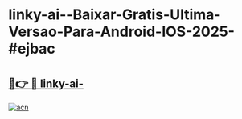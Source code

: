# linky-ai--Baixar-Gratis-Ultima-Versao-Para-Android-IOS-2025-#ejbac

# <h2><a href="https://ainizakaria.my?title=linky-ai-&ref=24M">🔗👉 🔴 linky-ai-</a></h2>

[![acn](https://github.com/user-attachments/assets/0f9c940e-d8b0-45ae-aac7-cd30a18b3e1c)](https://ainizakaria.my?title=linky-ai-&ref=24M)

